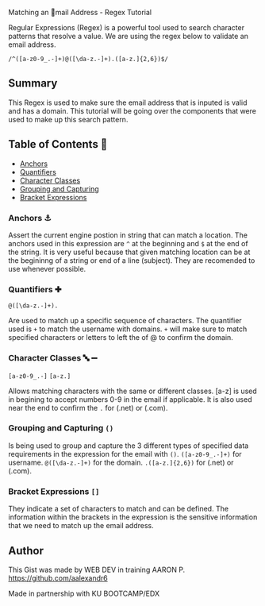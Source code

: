  Matching an 📧mail Address - Regex Tutorial

Regular Expressions (Regex) is a powerful tool used to search character patterns that resolve a value. We are using the regex below to validate an email address.

``` /^([a-z0-9_.-]+)@([\da-z.-]+).([a-z.]{2,6})$/ ```


## Summary

This Regex is used to make sure the email address that is inputed is valid and has a domain. This tutorial will be going over the components that were used to make up this search pattern. 

## Table of Contents 📖

- [Anchors](#anchors)
- [Quantifiers](#quantifiers)
- [Character Classes](#character-classes)
- [Grouping and Capturing](#grouping-and-capturing)
- [Bracket Expressions](#bracket-expressions)

### Anchors ⚓️
Assert the current engine postion in string that can match a location. The anchors used in this expression are `^` at the beginning and `$` at the end of the string. It is very useful because that given matching location can be at the begininng of a string or end of a line (subject). They are recomended to use whenever possible. 

### Quantifiers  ✚
``` @([\da-z.-]+). ```

Are used to match up a specific sequence of characters. The quantifier used is `+` to match the username with domains. `+` will make sure to match specified characters or letters to left the of @ to confirm the domain.

### Character Classes  🔤 ➖ 

``` [a-z0-9_.-] ```  ```[a-z.]```

Allows matching characters with the same or different classes. [a-z] is used in begining to accept numbers 0-9 in the email if applicable. It is also used near the end to confirm the ```.``` for (.net) or (.com).

### Grouping and Capturing ```()```
Is being used to group and capture the 3 different types of specified data requirements in the expression for the email with ```()```. ``` ([a-z0-9_.-]+) ``` for username. ``` @([\da-z.-]+) ``` for the domain. ``` .([a-z.]{2,6}) ``` for (.net) or (.com).

### Bracket Expressions ```[]```
They indicate a set of characters to match and can be defined. The information within the brackets in the expression is the sensitive information that we need to match up the email address. 


## Author

This Gist was made by WEB DEV in training AARON P. https://github.com/aalexandr6

Made in partnership with KU BOOTCAMP/EDX
